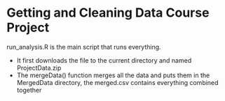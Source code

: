 # Getting and Cleaning Data Course Project

run_analysis.R is the main script that runs everything.

* It first downloads the file to the current directory and named ProjectData.zip
* The mergeData() function merges all the data and puts them in the MergedData directory, the merged.csv contains everything combined together